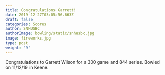 ```yaml
---
title: Congratulations Garrett!
date: 2019-12-27T03:05:56.663Z
draft: false
categories: Scores
author: SNHUSBC
authorImage: bowling/static/snhusbc.jpg
image: fireworks.jpg
type: post
weight: '9'
---
```

Congratulations to Garrett Wilson for a 300 game and 844 series.  Bowled on 11/12/19 in Keene.
